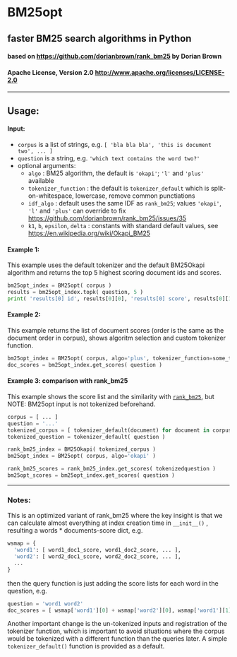 # BM25opt
## faster BM25 search algorithms in Python
####  based on https://github.com/dorianbrown/rank_bm25 by Dorian Brown
####  Apache License, Version 2.0 http://www.apache.org/licenses/LICENSE-2.0
----
## Usage:
#### Input:
 - ```corpus``` is a list of strings, e.g. ```[ 'bla bla bla', 'this is document two', ... ]```
 - ```question``` is a string, e.g. ```'which text contains the word two?'```
 - optional arguments:
   - ```algo``` : BM25 algorithm, the default is ```'okapi'```; ```'l'``` and ```'plus'``` available
   - ```tokenizer_function``` : the default is ```tokenizer_default``` which is split-on-whitespace, lowercase, remove common punctiations
   - ```idf_algo``` : default uses the same IDF as ```rank_bm25```; values ```'okapi'```, ```'l'``` and ```'plus'``` can override to fix https://github.com/dorianbrown/rank_bm25/issues/35
   - ```k1```, ```b```, ```epsilon```, ```delta``` : constants with standard default values, see https://en.wikipedia.org/wiki/Okapi_BM25
#### Example 1:
This example uses the default tokenizer and the default BM25Okapi algorithm and returns the top 5 highest scoring document ids and scores.
```python
bm25opt_index = BM25opt( corpus )
results = bm25opt_index.topk( question, 5 )
print( 'results[0] id', results[0][0], 'results[0] score', results[0][1], 'results[0] document', corpus[ results[0][0] ] )
```
#### Example 2:
This example returns the list of document scores (order is the same as the document order in corpus), shows algoritm selection and custom tokenizer function.
```python
bm25opt_index = BM25opt( corpus, algo='plus', tokenizer_function=some_tokenizer_function )
doc_scores = bm25opt_index.get_scores( question )
```
#### Example 3: comparison with rank_bm25
This example shows the score list and the similarity with [```rank_bm25```](https://github.com/dorianbrown/rank_bm25), but NOTE: BM25opt input is not tokenized beforehand.
```python
corpus = [ ... ]
question = '...'
tokenized_corpus = [ tokenizer_default(document) for document in corpus ]
tokenized_question = tokenizer_default( question )

rank_bm25_index = BM25Okapi( tokenized_corpus )
bm25opt_index = BM25opt( corpus, algo='okapi' )

rank_bm25_scores = rank_bm25_index.get_scores( tokenizedquestion )
bm25opt_scores = bm25opt_index.get_scores( question )
```
----
### Notes:
This is an optimized variant of rank_bm25 where the key insight is that we can calculate almost everything at index creation time in ```__init__()``` , resulting a words * documents-score dict, e.g.
```python
wsmap = {
  'word1': [ word1_doc1_score, word1_doc2_score, ... ],
  'word2': [ word2_doc1_score, word2_doc2_score, ... ],
  ...
}
```
then the query function is just adding the score lists for each word in the question, e.g. 
```python
question = 'word1 word2'
doc_scores = [ wsmap['word1'][0] + wsmap['word2'][0], wsmap['word1'][1] + wsmap['word2'][1], ... ]
```
Another important change is the un-tokenized inputs and registration of the tokenizer function, which is important to avoid situations where the corpus would be tokenized with a different function than the queries later. A simple ```tokenizer_default()``` function is provided as a default.

